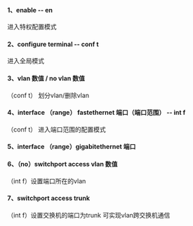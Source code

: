 #### 1、enable -- en
进入特权配置模式
#### 2、configure terminal -- conf t
进入全局模式
#### 3、vlan 数值 / no vlan 数值
（conf t） 划分vlan/删除vlan
#### 4、interface （range） fastethernet 端口（端口范围） -- int f 
（conf t） 进入端口范围的配置模式
#### 5、interface （range）gigabitethernet 端口 
	
#### 6、（no）switchport access vlan 数值 
（int f）设置端口所在的vlan 
#### 7、switchport access trunk
（int f）设置交换机的端口为trunk 可实现vlan跨交换机通信